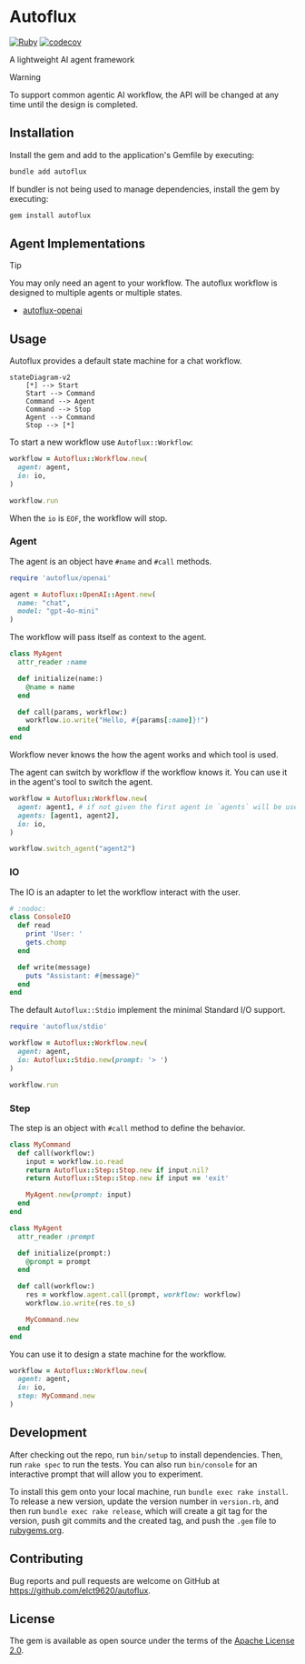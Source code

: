 Autoflux
===

[![Ruby](https://github.com/elct9620/autoflux/actions/workflows/main.yml/badge.svg)](https://github.com/elct9620/autoflux/actions/workflows/main.yml) [![codecov](https://codecov.io/gh/elct9620/autoflux/graph/badge.svg?token=QJT017C6CP)](https://codecov.io/gh/elct9620/autoflux)

A lightweight AI agent framework

> [!WARNING]
> To support common agentic AI workflow, the API will be changed at any time until the design is completed.

## Installation

Install the gem and add to the application's Gemfile by executing:

```bash
bundle add autoflux
```

If bundler is not being used to manage dependencies, install the gem by executing:

```bash
gem install autoflux
```

## Agent Implementations

> [!TIP]
> You may only need an agent to your workflow. The autoflux workflow is designed to multiple agents or multiple states.

* [autoflux-openai](https://github.com/elct9620/autoflux-openai)

## Usage

Autoflux provides a default state machine for a chat workflow.

```mermaid
stateDiagram-v2
    [*] --> Start
    Start --> Command
    Command --> Agent
    Command --> Stop
    Agent --> Command
    Stop --> [*]
```

To start a new workflow use `Autoflux::Workflow`:

```ruby
workflow = Autoflux::Workflow.new(
  agent: agent,
  io: io,
)

workflow.run
```

When the `io` is `EOF`, the workflow will stop.

### Agent

The agent is an object have `#name` and `#call` methods.

```ruby
require 'autoflux/openai'

agent = Autoflux::OpenAI::Agent.new(
  name: "chat",
  model: "gpt-4o-mini"
)
```

The workflow will pass itself as context to the agent.

```ruby
class MyAgent
  attr_reader :name

  def initialize(name:)
    @name = name
  end

  def call(params, workflow:)
    workflow.io.write("Hello, #{params[:name]}!")
  end
end

```

Workflow never knows the how the agent works and which tool is used.

The agent can switch by workflow if the workflow knows it. You can use it in the agent's tool to switch the agent.

```ruby
workflow = Autoflux::Workflow.new(
  agent: agent1, # if not given the first agent in `agents` will be used
  agents: [agent1, agent2],
  io: io,
)

workflow.switch_agent("agent2")
```

### IO

The IO is an adapter to let the workflow interact with the user.

```ruby
# :nodoc:
class ConsoleIO
  def read
    print 'User: '
    gets.chomp
  end

  def write(message)
    puts "Assistant: #{message}"
  end
end
```

The default `Autoflux::Stdio` implement the minimal Standard I/O support.

```ruby
require 'autoflux/stdio'

workflow = Autoflux::Workflow.new(
  agent: agent,
  io: Autoflux::Stdio.new(prompt: '> ')
)

workflow.run
```

### Step

The step is an object with `#call` method to define the behavior.

```ruby
class MyCommand
  def call(workflow:)
    input = workflow.io.read
    return Autoflux::Step::Stop.new if input.nil?
    return Autoflux::Step::Stop.new if input == 'exit'

    MyAgent.new(prompt: input)
  end
end
```

```ruby
class MyAgent
  attr_reader :prompt

  def initialize(prompt:)
    @prompt = prompt
  end

  def call(workflow:)
    res = workflow.agent.call(prompt, workflow: workflow)
    workflow.io.write(res.to_s)

    MyCommand.new
  end
end
```
You can use it to design a state machine for the workflow.

```ruby
workflow = Autoflux::Workflow.new(
  agent: agent,
  io: io,
  step: MyCommand.new
)
```

## Development

After checking out the repo, run `bin/setup` to install dependencies. Then, run `rake spec` to run the tests. You can also run `bin/console` for an interactive prompt that will allow you to experiment.

To install this gem onto your local machine, run `bundle exec rake install`. To release a new version, update the version number in `version.rb`, and then run `bundle exec rake release`, which will create a git tag for the version, push git commits and the created tag, and push the `.gem` file to [rubygems.org](https://rubygems.org).

## Contributing

Bug reports and pull requests are welcome on GitHub at https://github.com/elct9620/autoflux.

## License

The gem is available as open source under the terms of the [Apache License 2.0](https://opensource.org/licenses/Apache-2.0).
